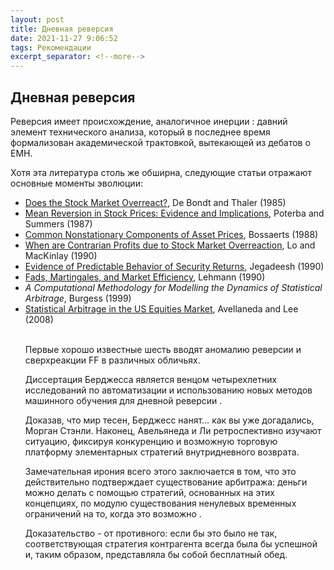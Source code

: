 ```yaml
---
layout: post
title: Дневная реверсия
date: 2021-11-27 9:06:52
tags: Рекомендации
excerpt_separator: <!--more-->
---
```


## Дневная реверсия

Реверсия имеет происхождение, аналогичное инерции :
давний элемент технического анализа, который в последнее время формализован академической трактовкой, вытекающей из дебатов о EMH.

<!--more-->

Хотя эта литература столь же обширна, следующие статьи отражают основные моменты эволюции:

<ul>
<li><a href="http://www.jstor.org/pss/2327804">Does the Stock Market Overreact?</a>, De Bondt and Thaler (1985)</li>
<li><a href="http://ideas.repec.org/p/nbr/nberwo/2343.html">Mean Reversion in Stock Prices: Evidence and Implications</a>, Poterba and Summers (1987)</li>
<li><a href="http://ideas.repec.org/a/eee/dyncon/v12y1988i2-3p347-364.html">Common Nonstationary Components of Asset Prices<a>, Bossaerts (1988)</li>
<li><a href="http://papers.ssrn.com/sol3/papers.cfm?abstract_id=227214">When are Contrarian Profits due to Stock Market Overreaction</a>, Lo and MacKinlay (1990)</li>
<li><a href="http://ideas.repec.org/a/bla/jfinan/v45y1990i3p881-98.html">Evidence of Predictable Behavior of Security Returns</a>, Jegadeesh (1990)</li>
<li><a href="http://papers.ssrn.com/sol3/papers.cfm?abstract_id=227518">Fads, Martingales, and Market Efficiency</a>, Lehmann (1990)</li>
<li><cite>A Computational Methodology for Modelling the Dynamics of Statistical Arbitrage</cite>, Burgess (1999)</li>
<li><a href="http://papers.ssrn.com/sol3/papers.cfm?abstract_id=1153505">Statistical Arbitrage in the US Equities Market</a>, Avellaneda and Lee (2008)</li>

  
<br> 
  
Первые хорошо известные шесть вводят аномалию реверсии и сверхреакции FF в различных обличьях.
  
Диссертация Берджесса является венцом четырехлетних исследований по автоматизации и использованию новых методов машинного обучения для дневной реверсии .
  
Доказав, что мир тесен, Берджесс нанят… как вы уже догадались, Морган Стэнли. Наконец, Авельянеда и Ли ретроспективно изучают ситуацию,
фиксируя конкуренцию и возможную торговую платформу элементарных стратегий внутридневного возврата.
  
  
Замечательная ирония всего этого заключается в том, что это действительно подтверждает существование арбитража: деньги можно делать с помощью стратегий,
основанных на этих концепциях, по модулю существования ненулевых временных ограничений на то, когда это возможно .
  

Доказательство - от противного: если бы это было не так, соответствующая стратегия контрагента всегда была бы успешной и,
таким образом, представляла бы собой бесплатный обед.  
  
